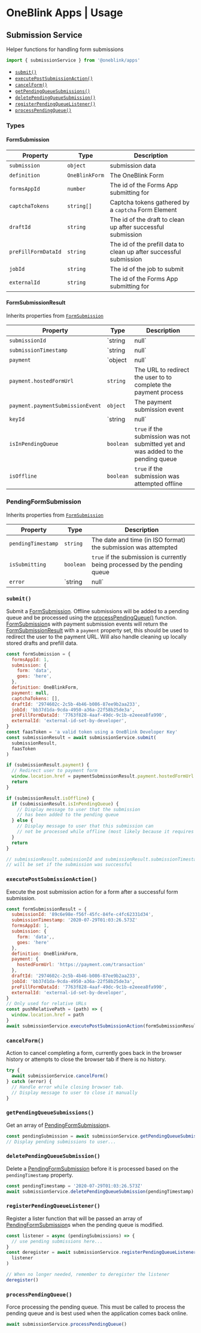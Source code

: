 # OneBlink Apps | Usage

## Submission Service

Helper functions for handling form submissions

```js
import { submissionService } from '@oneblink/apps'
```

- [`submit()`](#submit)
- [`executePostSubmissionAction()`](#executepostsubmissionaction)
- [`cancelForm()`](#cancelForm)
- [`getPendingQueueSubmissions()`](#getpendingqueuesubmissions)
- [`deletePendingQueueSubmission()`](#deletependingqueuesubmission)
- [`registerPendingQueueListener()`](#registerpendingqueuelistener)
- [`processPendingQueue()`](#processpendingqueue)

### Types

#### FormSubmission

| Property            | Type           | Description                                                        |
| ------------------- | -------------- | ------------------------------------------------------------------ |
| `submission`        | `object`       | submission data                                                    |
| `definition`        | `OneBlinkForm` | The OneBlink Form                                                  |
| `formsAppId`        | `number`       | The id of the Forms App submitting for                             |
| `captchaTokens`     | `string[]`     | Captcha tokens gathered by a `captcha` Form Element                |
| `draftId`           | `string`       | The id of the draft to clean up after successful submission        |
| `preFillFormDataId` | `string`       | The id of the prefill data to clean up after successful submission |
| `jobId`             | `string`       | The id of the job to submit                                        |
| `externalId`        | `string`       | The id of the Forms App submitting for                             |

#### FormSubmissionResult

Inherits properties from [`FormSubmission`](#formsubmission)

| Property                         | Type            | Description                                                                       |
| -------------------------------- | --------------- | --------------------------------------------------------------------------------- |
| `submissionId`                   | `string | null` | `null` if the form submission was unsuccessful                                    |
| `submissionTimestamp`            | `string | null` | `null` if the form submission was unsuccessful                                    |
| `payment`                        | `object | null` | `null` if the form submission does not require a payment                          |
| `payment.hostedFormUrl`          | `string`        | The URL to redirect the user to to complete the payment process                   |
| `payment.paymentSubmissionEvent` | `object`        | The payment submission event                                                      |
| `keyId`                          | `string | null` | The id of the FaaS key passed in to [`submit()`](#submit)                         |
| `isInPendingQueue`               | `boolean`       | `true` if the submission was not submitted yet and was added to the pending queue |
| `isOffline`                      | `boolean`       | `true` if the submission was attempted offline                                    |

### PendingFormSubmission

Inherits properties from [`FormSubmission`](#formsubmission)

| Property           | Type            | Description                                                                                        |
| ------------------ | --------------- | -------------------------------------------------------------------------------------------------- |
| `pendingTimestamp` | `string`        | The date and time (in ISO format) the submission was attempted                                     |
| `isSubmitting`     | `boolean`       | `true` if the submission is currently being processed by the pending queue                         |
| `error`            | `string | null` | An error message that might be set while attempting to process the submission in the pending queue |

### `submit()`

Submit a [FormSubmission](#formsubmission). Offline submissions will be added to a pending queue and be processed using the [processPendingQueue()](#processpendingqueue) function. [FormSubmission](#formsubmission)s with payment submission events will return the [FormSubmissionResult](#formsubmissionresult) with a `payment` property set, this should be used to redirect the user to the payment URL. Will also handle cleaning up locally stored drafts and prefill data.

```js
const formSubmission = {
  formsAppId: 1,
  submission: {
    form: 'data',
    goes: 'here',
  },
  definition: OneBlinkForm,
  payment: null,
  captchaTokens: [],
  draftId: '2974602c-2c5b-4b46-b086-87ee9b2aa233',
  jobId: 'bb37d1da-9cda-4950-a36a-22f58b25de3a',
  preFillFormDataId: '7763f828-4aaf-49dc-9c1b-e2eeea8fa990',
  externalId: 'external-id-set-by-developer',
}
const faasToken = 'a valid token using a OneBlink Developer Key'
const submissionResult = await submissionService.submit(
  submissionResult,
  faasToken
)

if (submissionResult.payment) {
  // Redirect user to payment form
  window.location.href = paymentSubmissionResult.payment.hostedFormUrl
  return
}

if (submissionResult.isOffline) {
  if (submissionResult.isInPendingQueue) {
    // Display message to user that the submission
    // has been added to the pending queue
  } else {
    // Display message to user that this submission can
    // not be processed while offline (most likely because it requires a payment)
  }
  return
}

// submissionResult.submissionId and submissionResult.submissionTimestamp
// will be set if the submission was successful
```

### `executePostSubmissionAction()`

Execute the post submission action for a form after a successful form submission.

```js
const formSubmissionResult = {
  submissionId: '89c6e98e-f56f-45fc-84fe-c4fc62331d34',
  submissionTimestamp: '2020-07-29T01:03:26.573Z'
  formsAppId: 1,
  submission: {
    form: 'data',,
    goes: 'here'
  },
  definition: OneBlinkForm,
  payment: {
    hostedFormUrl: 'https://payment.com/transaction'
  },
  draftId: '2974602c-2c5b-4b46-b086-87ee9b2aa233',
  jobId: 'bb37d1da-9cda-4950-a36a-22f58b25de3a',
  preFillFormDataId: '7763f828-4aaf-49dc-9c1b-e2eeea8fa990',
  externalId: 'external-id-set-by-developer',
}
// Only used for relative URLs
const pushRelativePath = (path) => {
  window.location.href = path
}
await submissionService.executePostSubmissionAction(formSubmissionResult, pushRelativePath)
```

### `cancelForm()`

Action to cancel completing a form, currently goes back in the browser history or attempts to close the browser tab if there is no history.

```js
try {
  await submissionService.cancelForm()
} catch (error) {
  // Handle error while closing browser tab.
  // Display message to user to close it manually
}
```

### `getPendingQueueSubmissions()`

Get an array of [PendingFormSubmission](#pendingformsubmission)s.

```js
const pendingSubmission = await submissionService.getPendingQueueSubmissions()
// Display pending submissions to user...
```

### `deletePendingQueueSubmission()`

Delete a [PendingFormSubmission](#pendingformsubmission) before it is processed based on the `pendingTimestamp` property.

```js
const pendingTimestamp = '2020-07-29T01:03:26.573Z'
await submissionService.deletePendingQueueSubmission(pendingTimestamp)
```

### `registerPendingQueueListener()`

Register a lister function that will be passed an array of [PendingFormSubmission](#pendingformsubmission)s when the pending queue is modified.

```js
const listener = async (pendingSubmissions) => {
  // use pending submissions here...
}
const deregister = await submissionService.registerPendingQueueListener(
  listener
)

// When no longer needed, remember to deregister the listener
deregister()
```

### `processPendingQueue()`

Force processing the pending queue. This must be called to process the pending queue and is best used when the application comes back online.

```js
await submissionService.processPendingQueue()
```
